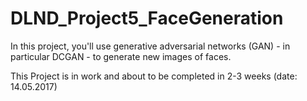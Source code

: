 # DLND_Project5_FaceGeneration

In this project, you'll use generative adversarial networks (GAN) - in particular DCGAN - to generate new images of faces.

This Project is in work and about to be completed in 2-3 weeks (date: 14.05.2017)

